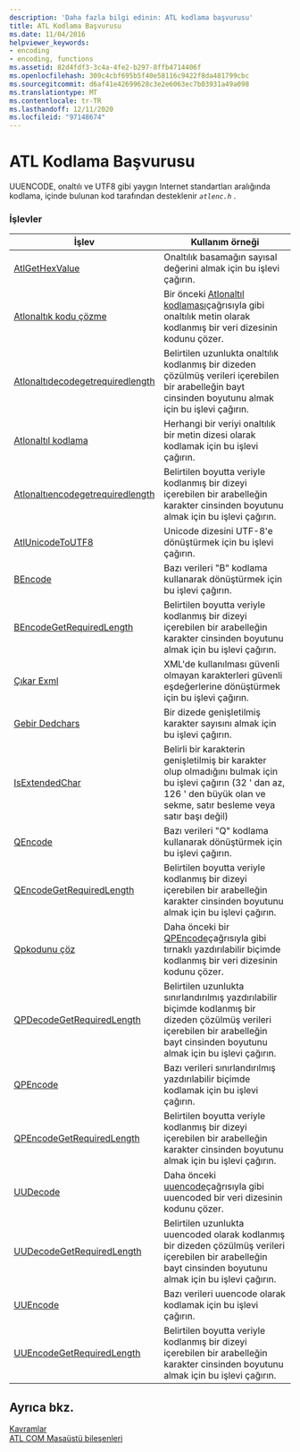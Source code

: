 ```yaml
---
description: 'Daha fazla bilgi edinin: ATL kodlama başvurusu'
title: ATL Kodlama Başvurusu
ms.date: 11/04/2016
helpviewer_keywords:
- encoding
- encoding, functions
ms.assetid: 82d4fdf3-3c4a-4fe2-b297-8ffb4714406f
ms.openlocfilehash: 309c4cbf695b5f40e58116c9422f8da481799cbc
ms.sourcegitcommit: d6af41e42699628c3e2e6063ec7b03931a49a098
ms.translationtype: MT
ms.contentlocale: tr-TR
ms.lasthandoff: 12/11/2020
ms.locfileid: "97148674"
---
```

# <a name="atl-encoding-reference"></a>ATL Kodlama Başvurusu

UUENCODE, onaltılı ve UTF8 gibi yaygın Internet standartları aralığında kodlama, içinde bulunan kod tarafından desteklenir *`atlenc.h`* .

### <a name="functions"></a>İşlevler

| İşlev | Kullanım örneği |
|--|--|
| [AtlGetHexValue](reference/atl-text-encoding-functions.md#atlgethexvalue) | Onaltılık basamağın sayısal değerini almak için bu işlevi çağırın. |
| [Atlonaltık kodu çözme](reference/atl-text-encoding-functions.md#atlhexdecode) | Bir önceki [Atlonaltıl kodlaması](reference/atl-text-encoding-functions.md#atlhexencode)çağrısıyla gibi onaltılık metin olarak kodlanmış bir veri dizesinin kodunu çözer. |
| [Atlonaltıdecodegetrequiredlength](reference/atl-text-encoding-functions.md#atlhexdecodegetrequiredlength) | Belirtilen uzunlukta onaltılık kodlanmış bir dizeden çözülmüş verileri içerebilen bir arabelleğin bayt cinsinden boyutunu almak için bu işlevi çağırın. |
| [Atlonaltıl kodlama](reference/atl-text-encoding-functions.md#atlhexencode) | Herhangi bir veriyi onaltılık bir metin dizesi olarak kodlamak için bu işlevi çağırın. |
| [Atlonaltıencodegetrequiredlength](reference/atl-text-encoding-functions.md#atlhexencodegetrequiredlength) | Belirtilen boyutta veriyle kodlanmış bir dizeyi içerebilen bir arabelleğin karakter cinsinden boyutunu almak için bu işlevi çağırın. |
| [AtlUnicodeToUTF8](reference/atl-text-encoding-functions.md#atlunicodetoutf8) | Unicode dizesini UTF-8'e dönüştürmek için bu işlevi çağırın. |
| [BEncode](reference/atl-text-encoding-functions.md#bencode) | Bazı verileri "B" kodlama kullanarak dönüştürmek için bu işlevi çağırın. |
| [BEncodeGetRequiredLength](reference/atl-text-encoding-functions.md#bencodegetrequiredlength) | Belirtilen boyutta veriyle kodlanmış bir dizeyi içerebilen bir arabelleğin karakter cinsinden boyutunu almak için bu işlevi çağırın. |
| [Çıkar Exml](reference/atl-text-encoding-functions.md#escapexml) | XML'de kullanılması güvenli olmayan karakterleri güvenli eşdeğerlerine dönüştürmek için bu işlevi çağırın. |
| [Gebir Dedchars](reference/atl-text-encoding-functions.md#getextendedchars) | Bir dizede genişletilmiş karakter sayısını almak için bu işlevi çağırın. |
| [IsExtendedChar](reference/atl-text-encoding-functions.md#isextendedchar) | Belirli bir karakterin genişletilmiş bir karakter olup olmadığını bulmak için bu işlevi çağırın (32 ' dan az, 126 ' den büyük olan ve sekme, satır besleme veya satır başı değil) |
| [QEncode](reference/atl-text-encoding-functions.md#qencode) | Bazı verileri "Q" kodlama kullanarak dönüştürmek için bu işlevi çağırın. |
| [QEncodeGetRequiredLength](reference/atl-text-encoding-functions.md#qencodegetrequiredlength) | Belirtilen boyutta veriyle kodlanmış bir dizeyi içerebilen bir arabelleğin karakter cinsinden boyutunu almak için bu işlevi çağırın. |
| [Qpkodunu çöz](reference/atl-text-encoding-functions.md#qpdecode) | Daha önceki bir [QPEncode](reference/atl-text-encoding-functions.md#qpencode)çağrısıyla gibi tırnaklı yazdırılabilir biçimde kodlanmış bir veri dizesinin kodunu çözer. |
| [QPDecodeGetRequiredLength](reference/atl-text-encoding-functions.md#qpdecodegetrequiredlength) | Belirtilen uzunlukta sınırlandırılmış yazdırılabilir biçimde kodlanmış bir dizeden çözülmüş verileri içerebilen bir arabelleğin bayt cinsinden boyutunu almak için bu işlevi çağırın. |
| [QPEncode](reference/atl-text-encoding-functions.md#qpencode) | Bazı verileri sınırlandırılmış yazdırılabilir biçimde kodlamak için bu işlevi çağırın. |
| [QPEncodeGetRequiredLength](reference/atl-text-encoding-functions.md#qpencodegetrequiredlength) | Belirtilen boyutta veriyle kodlanmış bir dizeyi içerebilen bir arabelleğin karakter cinsinden boyutunu almak için bu işlevi çağırın. |
| [UUDecode](reference/atl-text-encoding-functions.md#uudecode) | Daha önceki [uuencode](reference/atl-text-encoding-functions.md#uuencode)çağrısıyla gibi uuencoded bir veri dizesinin kodunu çözer. |
| [UUDecodeGetRequiredLength](reference/atl-text-encoding-functions.md#uudecodegetrequiredlength) | Belirtilen uzunlukta uuencoded olarak kodlanmış bir dizeden çözülmüş verileri içerebilen bir arabelleğin bayt cinsinden boyutunu almak için bu işlevi çağırın. |
| [UUEncode](reference/atl-text-encoding-functions.md#uuencode) | Bazı verileri uuencode olarak kodlamak için bu işlevi çağırın. |
| [UUEncodeGetRequiredLength](reference/atl-text-encoding-functions.md#uuencodegetrequiredlength) | Belirtilen boyutta veriyle kodlanmış bir dizeyi içerebilen bir arabelleğin karakter cinsinden boyutunu almak için bu işlevi çağırın. |

## <a name="see-also"></a>Ayrıca bkz.

[Kavramlar](../atl/active-template-library-atl-concepts.md)<br/>
[ATL COM Masaüstü bileşenleri](../atl/atl-com-desktop-components.md)
